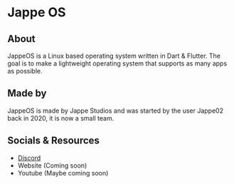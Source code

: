 # Jappe OS
## About
JappeOS is a Linux based operating system written in Dart & Flutter. The goal is to make a lightweight operating system that supports as many apps as possible.

## Made by
JappeOS is made by Jappe Studios and was started by the user Jappe02 back in 2020, it is now a small team.

## Socials & Resources
* [Discord](https://discord.gg/dRtU4HR)
* Website (Coming soon)
* Youtube (Maybe coming soon)
